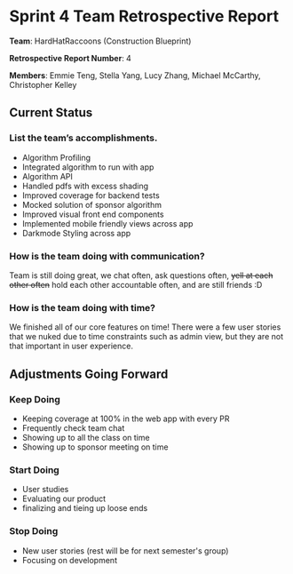 # Sprint 4 Team Retrospective Report

**Team**: HardHatRaccoons (Construction Blueprint)

**Retrospective Report Number**: 4

**Members**: Emmie Teng, Stella Yang, Lucy Zhang, Michael McCarthy, Christopher Kelley


## Current Status

### List the team’s accomplishments.
- Algorithm Profiling
- Integrated algorithm to run with app
- Algorithm API
- Handled pdfs with excess shading
- Improved coverage for backend tests
- Mocked solution of sponsor algorithm 
- Improved visual front end components
- Implemented mobile friendly views across app
- Darkmode Styling across app


### How is the team doing with communication?
Team is still doing great, we chat often, ask questions often, ~~yell at each other often~~ hold each other accountable often, and are still friends :D 

###  How is the team doing with time? 
We finished all of our core features on time! There were a few user stories that we nuked due to time constraints such as admin view, but they are not that important in user experience.

## Adjustments Going Forward

### Keep Doing
- Keeping coverage at 100% in the web app with every PR
- Frequently check team chat
- Showing up to all the class on time
- Showing up to sponsor meeting on time

### Start Doing
- User studies
- Evaluating our product
- finalizing and tieing up loose ends

### Stop Doing
- New user stories (rest will be for next semester's group)
- Focusing on development
